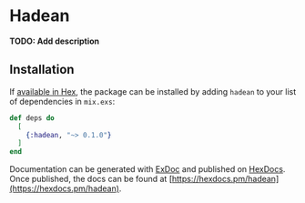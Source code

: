 # Hadean

**TODO: Add description**

## Installation

If [available in Hex](https://hex.pm/docs/publish), the package can be installed
by adding `hadean` to your list of dependencies in `mix.exs`:

```elixir
def deps do
  [
    {:hadean, "~> 0.1.0"}
  ]
end
```

Documentation can be generated with [ExDoc](https://github.com/elixir-lang/ex_doc)
and published on [HexDocs](https://hexdocs.pm). Once published, the docs can
be found at [https://hexdocs.pm/hadean](https://hexdocs.pm/hadean).

